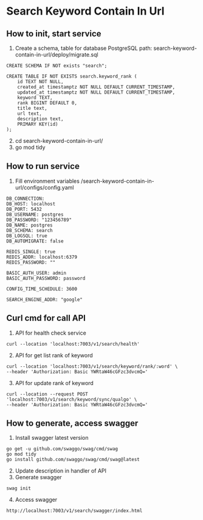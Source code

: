 # Search Keyword Contain In Url

## How to init, start service
1. Create a schema, table for database PostgreSQL
path: search-keyword-contain-in-url/deploy/migrate.sql
```
CREATE SCHEMA IF NOT exists "search";

CREATE TABLE IF NOT EXISTS search.keyword_rank ( 
	id TEXT NOT NULL,
	created_at timestamptz NOT NULL DEFAULT CURRENT_TIMESTAMP,
	updated_at timestamptz NOT NULL DEFAULT CURRENT_TIMESTAMP,
	keyword TEXT,
	rank BIGINT DEFAULT 0,
	title text,
	url text,
	description text,
	PRIMARY KEY(id)
);
```
2. cd search-keyword-contain-in-url/ 
3. go mod tidy

## How to run service
1. Fill environment variables
/search-keyword-contain-in-url/configs/config.yaml
```
DB_CONNECTION:
DB_HOST: localhost
DB_PORT: 5432
DB_USERNAME: postgres
DB_PASSWORD: "123456789"
DB_NAME: postgres
DB_SCHEMA: search
DB_LOGSQL: true
DB_AUTOMIGRATE: false

REDIS_SINGLE: true
REDIS_ADDR: localhost:6379
REDIS_PASSWORD: ""

BASIC_AUTH_USER: admin
BASIC_AUTH_PASSWORD: password

CONFIG_TIME_SCHEDULE: 3600

SEARCH_ENGINE_ADDR: "google"
```


## Curl cmd for call API
1. API for health check service
```
curl --location 'localhost:7003/v1/search/health'
```

2. API for get list rank of keyword
```
curl --location 'localhost:7003/v1/search/keyword/rank/:word' \
--header 'Authorization: Basic YWRtaW46cGFzc3dvcmQ='
```

3. API for update rank of keyword
```
curl --location --request POST 'localhost:7003/v1/search/keyword/sync/qualgo' \
--header 'Authorization: Basic YWRtaW46cGFzc3dvcmQ='
```

## How to generate, access swagger
1. Install swagger latest version
```
go get -u github.com/swaggo/swag/cmd/swag
go mod tidy
go install github.com/swaggo/swag/cmd/swag@latest
```
2. Update description in handler of API
3. Generate swagger
```
swag init
```
4. Access swagger
```
http://localhost:7003/v1/search/swagger/index.html
```